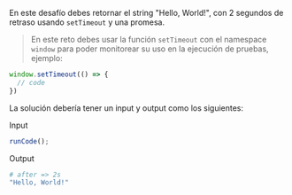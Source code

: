En este desafío debes retornar el string "Hello, World!", con 2 segundos de retraso usando `setTimeout` y una promesa.

> En este reto  debes usar la función `setTimeout` con el namespace `window` para poder monitorear su uso en la ejecución de pruebas, ejemplo:

```js
window.setTimeout(() => {
  // code
})
```

La solución debería tener un input y output como los siguientes:

Input

```js
runCode();
```

Output

```bash
# after => 2s
"Hello, World!"
```
